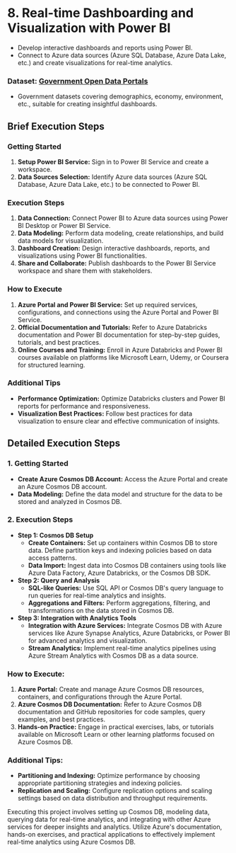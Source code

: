 # 8. Real-time Dashboarding and Visualization with Power BI
- Develop interactive dashboards and reports using Power BI.
- Connect to Azure data sources (Azure SQL Database, Azure Data Lake, etc.) and create visualizations for real-time analytics.

### Dataset: [Government Open Data Portals](https://www.data.gov/)
- Government datasets covering demographics, economy, environment, etc., suitable for creating insightful dashboards.

## Brief Execution Steps
### Getting Started
1. **Setup Power BI Service:** Sign in to Power BI Service and create a workspace.
2. **Data Sources Selection:** Identify Azure data sources (Azure SQL Database, Azure Data Lake, etc.) to be connected to Power BI.

### Execution Steps
1. **Data Connection:** Connect Power BI to Azure data sources using Power BI Desktop or Power BI Service.
2. **Data Modeling:** Perform data modeling, create relationships, and build data models for visualization.
3. **Dashboard Creation:** Design interactive dashboards, reports, and visualizations using Power BI functionalities.
4. **Share and Collaborate:** Publish dashboards to the Power BI Service workspace and share them with stakeholders.

### How to Execute
1. **Azure Portal and Power BI Service:** Set up required services, configurations, and connections using the Azure Portal and Power BI Service.
2. **Official Documentation and Tutorials:** Refer to Azure Databricks documentation and Power BI documentation for step-by-step guides, tutorials, and best practices.
3. **Online Courses and Training:** Enroll in Azure Databricks and Power BI courses available on platforms like Microsoft Learn, Udemy, or Coursera for structured learning.

### Additional Tips
- **Performance Optimization:** Optimize Databricks clusters and Power BI reports for performance and responsiveness.
- **Visualization Best Practices:** Follow best practices for data visualization to ensure clear and effective communication of insights.

## Detailed Execution Steps
### 1. Getting Started
- **Create Azure Cosmos DB Account:** Access the Azure Portal and create an Azure Cosmos DB account.
- **Data Modeling:** Define the data model and structure for the data to be stored and analyzed in Cosmos DB.

### 2. Execution Steps
- **Step 1: Cosmos DB Setup**
    - **Create Containers:** Set up containers within Cosmos DB to store data. Define partition keys and indexing policies based on data access patterns.
    - **Data Import:** Ingest data into Cosmos DB containers using tools like Azure Data Factory, Azure Databricks, or the Cosmos DB SDK.
- **Step 2: Query and Analysis**
    - **SQL-like Queries:** Use SQL API or Cosmos DB's query language to run queries for real-time analytics and insights.
    - **Aggregations and Filters:** Perform aggregations, filtering, and transformations on the data stored in Cosmos DB.
- **Step 3: Integration with Analytics Tools**
    - **Integration with Azure Services:** Integrate Cosmos DB with Azure services like Azure Synapse Analytics, Azure Databricks, or Power BI for advanced analytics and visualization.
    - **Stream Analytics:** Implement real-time analytics pipelines using Azure Stream Analytics with Cosmos DB as a data source.

### How to Execute:
1. **Azure Portal:** Create and manage Azure Cosmos DB resources, containers, and configurations through the Azure Portal.
2. **Azure Cosmos DB Documentation:** Refer to Azure Cosmos DB documentation and GitHub repositories for code samples, query examples, and best practices.
3. **Hands-on Practice:** Engage in practical exercises, labs, or tutorials available on Microsoft Learn or other learning platforms focused on Azure Cosmos DB.

### Additional Tips:
- **Partitioning and Indexing:** Optimize performance by choosing appropriate partitioning strategies and indexing policies.
- **Replication and Scaling:** Configure replication options and scaling settings based on data distribution and throughput requirements.

Executing this project involves setting up Cosmos DB, modeling data, querying data for real-time analytics, and integrating with other Azure services for deeper insights and analytics. Utilize Azure's documentation, hands-on exercises, and practical applications to effectively implement real-time analytics using Azure Cosmos DB.
